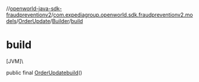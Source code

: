 //[openworld-java-sdk-fraudpreventionv2](../../../../index.md)/[com.expediagroup.openworld.sdk.fraudpreventionv2.models](../../index.md)/[OrderUpdate](../index.md)/[Builder](index.md)/[build](build.md)

# build

[JVM]\

public final [OrderUpdate](../index.md)[build](build.md)()
